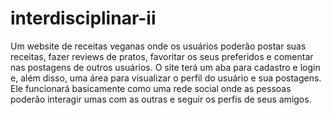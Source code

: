 ﻿# interdisciplinar-ii

Um website de receitas veganas onde os usuários poderão postar suas receitas, fazer reviews de pratos, favoritar os seus preferidos e comentar nas postagens de outros usuários. O site terá um aba para cadastro e login e, além disso, uma área para visualizar o perfil do usuário e sua postagens. Ele funcionará basicamente como uma rede social onde as pessoas poderão interagir umas com as outras e seguir os perfis de seus amigos.
